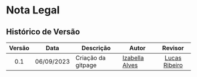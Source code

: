# Nota Legal

## Histórico de Versão

|Versão|Data|Descrição|Autor|Revisor|
|:----:|----|---------|-----|:-------:|
|0.1|06/09/2023|Criação da gitpage|[Izabella Alves](https://github.com/izabellaalves)|[Lucas Ribeiro](https://github.com/lucassouzs)|